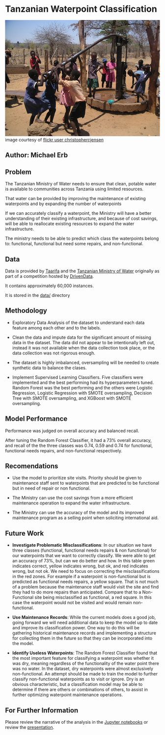 # Tanzanian Waterpoint Classification

![Pumping Photo](images/pumping.jpg "Tanzanian Water Pump")
image courtesy of [flickr user christophercjensen](https://www.flickr.com/photos/christophercjensen/3559607145)

## Author: Michael Erb

## Problem

The Tanzanian Ministry of Water needs to ensure that clean, potable water is available to communities across Tanzania using limited resources.

That water can be provided by improving the maintenance of existing waterpoints and by expanding the number of waterpoints

If we can accurately classify a waterpoint, the Ministry will have a better understanding of their existing infrastructure, and because of cost savings, will be able to reallocate existing resources to expand the water infrastructure.

The ministry needs to be able to predict which class the waterpoints belong to: functional, functional but need some repairs, and non-functional.

## Data

Data is provided by [Taarifa](http://taarifa.org/) and the [Tanzanian Ministry of Water](http://maji.go.tz/) originally as part of a competition hosted by [DrivenData](https://www.drivendata.org/competitions/7/pump-it-up-data-mining-the-water-table/).

It contains approximately 60,000 instances.

It is stored in the [data/](data/) directory

## Methodology
* Exploratory Data Analysis of the dataset to understand each data feature among each other and to the labels.

* Clean the data and impute data for the significant amount of missing data in the dataset.  The data did not appear to be intentionally left out, instead it was not available when the data collection took place, or the data collection was not rigorous enough.

* The dataset is highly imbalanced, oversampling will be needed to create synthetic data to balance the clases.

* Implement Supervised Learning Classifiers. Five classifiers were implemented and the best performing had its hyperparameters tuned.  Random Forest was the best performing and the others were Logistic Regression, Logistic Regression with SMOTE oversampling, Decision Tree with SMOTE oversampling, and XGBoost with SMOTE oversampling.

## Model Performance
Performance was judged on overall accuracy and balanced recall.

After tuning the Random Forest Classifier, it had a 73% overall accuracy, and recall of the the three classes was 0.74, 0.59 and 0.74 for functional, functional needs repairs, and non-functional respectively.

## Recomendations
* Use the model to prioritize site visits.  Priority should be given to maintenance staff sent to waterpoints that are predicted to be functional but in need of repair or non functional.

* The Ministry can use the cost savings from a more efficient maintenance operation to expand the water infrastructure.

* The Ministry can use the accuracy of the model and its improved maintenance program as a selling point when soliciting international aid.

## Future Work
* **Investigate Problematic Misclassifications**: In our situation we have three classes (functional, functional needs repairs & non functional) for our waterpoints that we want to correctly classify.  We were able to get an accuracy of 73%, but can we do better and how.  In this table green indicates correct, yellow indicates wrong, but ok, and red indicates wrong, but not ok.  We need to focus on correcting the misclassifications in the red zones.  For example if a waterpoint is non-functional but is predicted as functional needs repairs, a yellow square. That is not much of a problem because the maintenance staff would visit the site and find they had to do more repairs than anticipated.  Compare that to a Non-Functional site being misclassified as functional, a red square.  In this case the waterpoint would not be visited and would remain non-functional.

* **Use Maintenance Records**: While the current models does a good job, going forward we will need additional data to keep the model up to date and improve its classification power.  One way to do this will be gathering historical maintenance records and implementing a structure for collecting them in the future so that they can be incorporated into the model.

* **Identify Useless Waterpoints**: The Random Forest Classifier found that the most important feature for classifying a waterpoint was whether it was dry, meaning regardless of the functionality of the water point there was no water.  In the dataset, dry waterpoints were almost exclusively non-functional.  An attempt should be made to train the model to further classify non-functional waterpoints as to visit or ignore.  Dry is an obvious characteristic, but a classification model may be able to determine if there are others or combinations of others, to assist in further optimizing waterpoint maintenance operations.

## For Further Information
Please review the narrative of the analysis in the [Jupyter notebooks](index.ipynb) or review the [presentation](tanzanian_water_wells.pdf).

